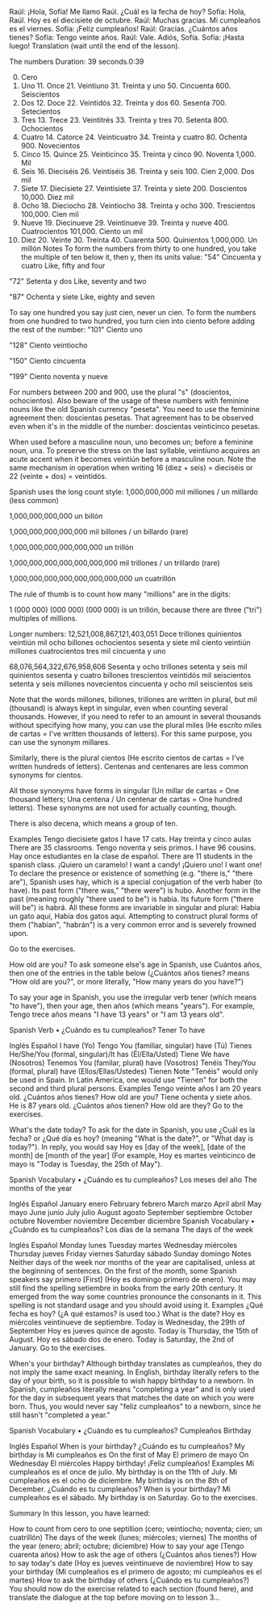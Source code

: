 Raúl: ¡Hola, Sofía! Me llamo Raúl. ¿Cuál es la fecha de hoy?
Sofía: Hola, Raúl. Hoy es el diecisiete de octubre.
Raúl: Muchas gracias. Mi cumpleaños es el viernes.
Sofía: ¡Feliz cumpleaños!
Raúl: Gracias. ¿Cuántos años tienes?
Sofía: Tengo veinte años.
Raúl: Vale. Adiós, Sofía.
Sofía: ¡Hasta luego!
Translation (wait until the end of the lesson).

The numbers
Duration: 39 seconds.0:39

0.	Cero
1.	Uno	11.	Once	21.	Veintiuno	31.	Treinta y uno	50.	Cincuenta	600.	Seiscientos
2.	Dos	12.	Doce	22.	Veintidós	32.	Treinta y dos	60.	Sesenta	700.	Setecientos
3.	Tres	13.	Trece	23.	Veintitrés	33.	Treinta y tres	70.	Setenta	800.	Ochocientos
4.	Cuatro	14.	Catorce	24.	Veinticuatro	34.	Treinta y cuatro	80.	Ochenta	900.	Novecientos
5.	Cinco	15.	Quince	25.	Veinticinco	35.	Treinta y cinco	90.	Noventa	1,000.	Mil
6.	Seis	16.	Dieciséis	26.	Veintiséis	36.	Treinta y seis	100.	Cien	2,000.	Dos mil
7.	Siete	17.	Diecisiete	27.	Veintisiete	37.	Treinta y siete	200.	Doscientos	10,000.	Diez mil		
8.	Ocho	18.	Dieciocho	28.	Veintiocho	38.	Treinta y ocho	300.	Trescientos	100,000.	Cien mil
9.	Nueve	19.	Diecinueve	29.	Veintinueve	39.	Treinta y nueve	400.	Cuatrocientos	101,000.	Ciento un mil
10.	Diez	20.	Veinte	30.	Treinta	40.	Cuarenta	500.	Quinientos	1,000,000.	Un millón
Notes
To form the numbers from thirty to one hundred, you take the multiple of ten below it, then y, then its units value:
"54" Cincuenta y cuatro Like, fifty and four

"72" Setenta y dos Like, seventy and two

"87" Ochenta y siete Like, eighty and seven



To say one hundred you say just cien, never un cien. To form the numbers from one hundred to two hundred, you turn cien into ciento before adding the rest of the number:
"101" Ciento uno

"128" Ciento veintiocho

"150" Ciento cincuenta

"199" Ciento noventa y nueve



For numbers between 200 and 900, use the plural "s" (doscientos, ochocientos). Also beware of the usage of these numbers with feminine nouns like the old Spanish currency "peseta". You need to use the feminine agreement then: doscientas pesetas. That agreement has to be observed even when it's in the middle of the number: doscientas veinticinco pesetas.


When used before a masculine noun, uno becomes un; before a feminine noun, una. To preserve the stress on the last syllable, veintiuno acquires an acute accent when it becomes veintiún before a masculine noun. Note the same mechanism in operation when writing 16 (diez + seis) = dieciséis or 22 (veinte + dos) = veintidós.


Spanish uses the long count style:
1,000,000,000 mil millones / un millardo (less common)

1,000,000,000,000 un billón

1,000,000,000,000,000 mil billones / un billardo (rare)

1,000,000,000,000,000,000 un trillón

1,000,000,000,000,000,000,000 mil trillones / un trillardo (rare)

1,000,000,000,000,000,000,000,000 un cuatrillón


The rule of thumb is to count how many "millions" are in the digits:

1 (000 000) (000 000) (000 000) is un trillón, because there are three ("tri") multiples of millions.



Longer numbers:
12,521,008,867,121,403,051 Doce trillones quinientos veintiún mil ocho billones ochocientos sesenta y siete mil ciento veintiún millones cuatrocientos tres mil cincuenta y uno

68,076,564,322,676,958,606 Sesenta y ocho trillones setenta y seis mil quinientos sesenta y cuatro billones trescientos veintidós mil seiscientos setenta y seis millones novecientos cincuenta y ocho mil seiscientos seis


Note that the words millones, billones, trillones are written in plural, but mil (thousand) is always kept in singular, even when counting several thousands. However, if you need to refer to an amount in several thousands without specifying how many, you can use the plural miles (He escrito miles de cartas = I've written thousands of letters). For this same purpose, you can use the synonym millares.

Similarly, there is the plural cientos (He escrito cientos de cartas = I've written hundreds of letters). Centenas and centenares are less common synonyms for cientos.

All those synonyms have forms in singular (Un millar de cartas = One thousand letters; Una centena / Un centenar de cartas = One hundred letters). These synonyms are not used for actually counting, though.

There is also decena, which means a group of ten.

Examples
Tengo diecisiete gatos
I have 17 cats.
Hay treinta y cinco aulas
There are 35 classrooms.
Tengo noventa y seis primos.
I have 96 cousins.
Hay once estudiantes en la clase de español.
There are 11 students in the spanish class.
¡Quiero un caramelo!
I want a candy!
¡Quiero uno!
I want one!
To declare the presence or existence of something (e.g. "there is," "there are"), Spanish uses hay, which is a special conjugation of the verb haber (to have). Its past form ("there was," "there were") is hubo. Another form in the past (meaning roughly "there used to be") is había. Its future form ("there will be") is habrá. All these forms are invariable in singular and plural: Había un gato aquí, Había dos gatos aquí. Attempting to construct plural forms of them ("habían", "habrán") is a very common error and is severely frowned upon.

Go to the exercises.

How old are you?
To ask someone else's age in Spanish, use Cuántos años, then one of the entries in the table below (¿Cuántos años tienes? means "How old are you?", or more literally, "How many years do you have?")

To say your age in Spanish, you use the irregular verb tener (which means "to have"), then your age, then años (which means "years"). For example, Tengo trece años means "I have 13 years" or "I am 13 years old".

Spanish Verb • ¿Cuándo es tu cumpleaños?
Tener  To have

Inglés	Español
I have	(Yo) Tengo
You (familiar, singular) have	(Tú) Tienes
He/She/You (formal, singular)/It has	(Él/Ella/Usted) Tiene
We have	(Nosotros) Tenemos
You (familar, plural) have	(Vosotros) Tenéis
They/You (formal, plural) have	(Ellos/Ellas/Ustedes) Tienen
Note
"Tenéis" would only be used in Spain. In Latin America, one would use "Tienen" for both the second and third plural persons.
Examples
Tengo veinte años
I am 20 years old.
¿Cuántos años tienes?
How old are you?
Tiene ochenta y siete años.
He is 87 years old.
¿Cuántos años tienen?
How old are they?
Go to the exercises.

What's the date today?
To ask for the date in Spanish, you use ¿Cuál es la fecha? or ¿Qué día es hoy? (meaning "What is the date?", or "What day is today?"). In reply, you would say Hoy es [day of the week], [date of the month] de [month of the year] (For example, Hoy es martes veinticinco de mayo is "Today is Tuesday, the 25th of May").

Spanish Vocabulary • ¿Cuándo es tu cumpleaños?
Los meses del año  The months of the year

Inglés	Español
January	enero
February	febrero
March	marzo
April	abril
May	mayo
June	junio
July	julio
August	agosto
September	septiembre
October	octubre
November	noviembre
December	diciembre
Spanish Vocabulary • ¿Cuándo es tu cumpleaños?
Los días de la semana  The days of the week

Inglés	Español
Monday	lunes
Tuesday	martes
Wednesday	miércoles
Thursday	jueves
Friday	viernes
Saturday	sábado
Sunday	domingo
Notes
Neither days of the week nor months of the year are capitalised, unless at the beginning of sentences.
On the first of the month, some Spanish speakers say primero [First] (Hoy es domingo primero de enero).
You may still find the spelling setiembre in books from the early 20th century. It emerged from the way some countries pronounce the consonants in it. This spelling is not standard usage and you should avoid using it.
Examples
¿Qué fecha es hoy? (¿A qué estamos? is used too.)
What is the date?
Hoy es miércoles veintinueve de septiembre.
Today is Wednesday, the 29th of September
Hoy es jueves quince de agosto.
Today is Thursday, the 15th of August.
Hoy es sábado dos de enero.
Today is Saturday, the 2nd of January.
Go to the exercises.

When's your birthday?
Although birthday translates as cumpleaños, they do not imply the same exact meaning. In English, birthday literally refers to the day of your birth, so it is possible to wish happy birthday to a newborn. In Spanish, cumpleaños literally means "completing a year" and is only used for the day in subsequent years that matches the date on which you were born. Thus, you would never say "feliz cumpleaños" to a newborn, since he still hasn't "completed a year."

Spanish Vocabulary • ¿Cuándo es tu cumpleaños?
Cumpleaños  Birthday

Inglés	Español
When is your birthday?	¿Cuándo es tu cumpleaños?
My birthday is	Mi cumpleaños es
On the first of May	El primero de mayo
On Wednesday	El miércoles
Happy birthday!	¡Feliz cumpleaños!
Examples
Mi cumpleaños es el once de julio.
My birthday is on the 11th of July.
Mi cumpleaños es el ocho de diciembre.
My birthday is on the 8th of December.
¿Cuándo es tu cumpleaños?
When is your birthday?
Mi cumpleaños es el sábado.
My birthday is on Saturday.
Go to the exercises.

Summary
In this lesson, you have learned:

How to count from cero to one septillion (cero; veintiocho; noventa; cien; un cuatrillón)
The days of the week (lunes; miércoles; viernes)
The months of the year (enero; abril; octubre; diciembre)
How to say your age (Tengo cuarenta años)
How to ask the age of others (¿Cuántos años tienes?)
How to say today's date (Hoy es jueves veintinueve de noviembre)
How to say your birthday (Mi cumpleaños es el primero de agosto; mi cumpleaños es el martes)
How to ask the birthday of others (¿Cuándo es tu cumpleaños?)
You should now do the exercise related to each section (found here), and translate the dialogue at the top before moving on to lesson 3...